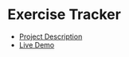 # Exercise Tracker
- [Project Description](https://www.freecodecamp.org/learn/apis-and-microservices/apis-and-microservices-projects/exercise-tracker)
-  [Live Demo](https://boilerplate-project-exercisetracker.rocohen.repl.co)